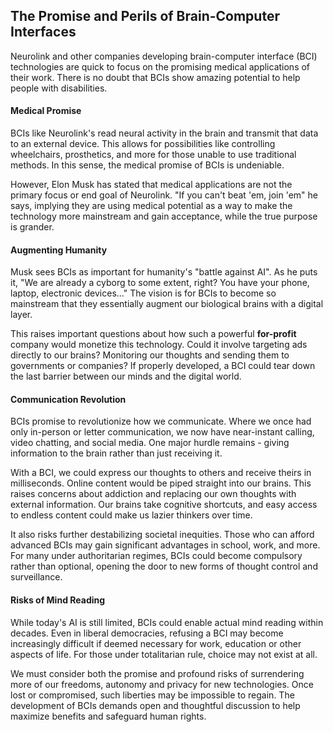 

## The Promise and Perils of Brain-Computer Interfaces

Neurolink and other companies developing brain-computer interface (BCI) technologies are quick to focus on the promising medical applications of their work. There is no doubt that BCIs show amazing potential to help people with disabilities.

#### Medical Promise

BCIs like Neurolink's read neural activity in the brain and transmit that data to an external device. This allows for possibilities like controlling wheelchairs, prosthetics, and more for those unable to use traditional methods. In this sense, the medical promise of BCIs is undeniable.

However, Elon Musk has stated that medical applications are not the primary focus or end goal of Neurolink. "If you can't beat 'em, join 'em" he says, implying they are using medical potential as a way to make the technology more mainstream and gain acceptance, while the true purpose is grander.

#### Augmenting Humanity

Musk sees BCIs as important for humanity's "battle against AI". As he puts it, "We are already a cyborg to some extent, right? You have your phone, laptop, electronic devices..." The vision is for BCIs to become so mainstream that they essentially augment our biological brains with a digital layer.

This raises important questions about how such a powerful **for-profit** company would monetize this technology. Could it involve targeting ads directly to our brains? Monitoring our thoughts and sending them to governments or companies? If properly developed, a BCI could tear down the last barrier between our minds and the digital world.

#### Communication Revolution

BCIs promise to revolutionize how we communicate. Where we once had only in-person or letter communication, we now have near-instant calling, video chatting, and social media. One major hurdle remains - giving information to the brain rather than just receiving it.

With a BCI, we could express our thoughts to others and receive theirs in milliseconds. Online content would be piped straight into our brains. This raises concerns about addiction and replacing our own thoughts with external information. Our brains take cognitive shortcuts, and easy access to endless content could make us lazier thinkers over time.

It also risks further destabilizing societal inequities. Those who can afford advanced BCIs may gain significant advantages in school, work, and more. For many under authoritarian regimes, BCIs could become compulsory rather than optional, opening the door to new forms of thought control and surveillance.

#### Risks of Mind Reading

While today's AI is still limited, BCIs could enable actual mind reading within decades. Even in liberal democracies, refusing a BCI may become increasingly difficult if deemed necessary for work, education or other aspects of life. For those under totalitarian rule, choice may not exist at all.

We must consider both the promise and profound risks of surrendering more of our freedoms, autonomy and privacy for new technologies. Once lost or compromised, such liberties may be impossible to regain. The development of BCIs demands open and thoughtful discussion to help maximize benefits and safeguard human rights.
